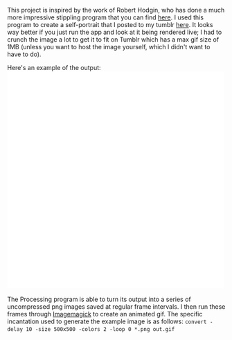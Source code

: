 This project is inspired by the work of Robert Hodgin, who has done a much more impressive stippling program that you can find [here](http://roberthodgin.com/stippling/).  I used this program to create a self-portrait that I posted to my tumblr [here](http://jordanorelli.tumblr.com/post/62062328549/self-portrait).  It looks way better if you just run the app and look at it being rendered live; I had to crunch the image a lot to get it to fit on Tumblr which has a max gif size of 1MB (unless you want to host the image yourself, which I didn't want to have to do).

Here's an example of the output:
![my stupid face](example.gif)

The Processing program is able to turn its output into a series of uncompressed png images saved at regular frame intervals.  I then run these frames through [Imagemagick](http://www.imagemagick.org/script/index.php) to create an animated gif.  The specific incantation used to generate the example image is as follows: `convert -delay 10 -size 500x500 -colors 2 -loop 0 *.png out.gif`
